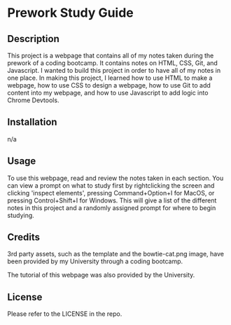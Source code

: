 # Prework Study Guide

## Description

This project is a webpage that contains all of my notes taken during the prework of a coding bootcamp. It contains notes on HTML, CSS, Git, and Javascript.
I wanted to build this project in order to have all of my notes in one place.
In making this project, I learned how to use HTML to make a webpage, how to use CSS to design a webpage, how to use Git to add content into my webpage, and how to use Javascript to add logic into Chrome Devtools.

## Installation

n/a

## Usage

To use this webpage, read and review the notes taken in each section. You can view a prompt on what to study first by rightclicking the screen and clicking 'inspect elements', pressing Command+Option+I for MacOS, or pressing Control+Shift+I for Windows. This will give a list of the different notes in this project and a randomly assigned prompt for where to begin studying.

## Credits

3rd party assets, such as the template and the bowtie-cat.png image, have been provided by my University through a coding bootcamp.

The tutorial of this webpage was also provided by the University.

## License

Please refer to the LICENSE in the repo.
